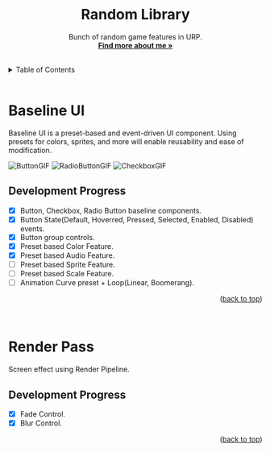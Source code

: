 <div id="top"></div>

<br />

<!-- PROJECT LOGO -->
<div align="center">
  <!-- <img src="" alt="Logo" width="130" height="130"> -->
  <h1 align="center">Random Library</h1>
  <p align="center">
    Bunch of random game features in URP.
    <br />
    <a href="https://colliecollie.netlify.app"><strong>Find more about me »</strong></a>
    <br />
    <br />
  </p>
</div>

<!-- TABLE OF CONTENTS -->
<details>
  <summary>Table of Contents</summary>
  <ol>
    <li><a href="#baseline-ui">Baseline UI</a></li>
    <li><a href="#render-pass">Render Pass</a></li>
  </ol>
</details>

<br />

# Baseline UI

Baseline UI is a preset-based and event-driven UI component. Using presets for colors, sprites, and more will enable reusability and ease of modification.

![ButtonGIF](https://user-images.githubusercontent.com/32338791/190601427-8f3b7954-ecf9-4197-8842-9586201a0424.gif)
![RadioButtonGIF](https://user-images.githubusercontent.com/32338791/190601424-50887fe6-1ab3-470b-a0c1-2e8f2996eeb5.gif)
![CheckboxGIF](https://user-images.githubusercontent.com/32338791/190601388-829e0f33-d986-4187-833e-00797786e43d.gif)

## Development Progress

- [x] Button, Checkbox, Radio Button baseline components.
- [x] Button State(Default, Hoverred, Pressed, Selected, Enabled, Disabled) events. 
- [x] Button group controls.
- [x] Preset based Color Feature.
- [x] Preset based Audio Feature.
- [ ] Preset based Sprite Feature.
- [ ] Preset based Scale Feature.
- [ ] Animation Curve preset + Loop(Linear, Boomerang).

<p align="right">(<a href="#top">back to top</a>)</p>
<br />

# Render Pass

Screen effect using Render Pipeline.

## Development Progress

- [x] Fade Control.
- [x] Blur Control.

<p align="right">(<a href="#top">back to top</a>)</p>
<br />

